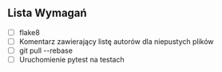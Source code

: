 ## Lista Wymagań
- [ ] flake8
- [ ] Komentarz zawierający listę autorów dla niepustych plików
- [ ] git pull --rebase
- [ ] Uruchomienie pytest na testach
